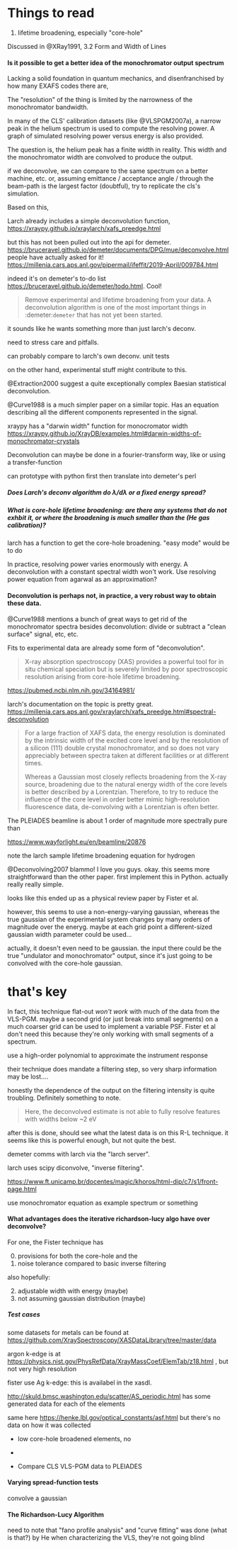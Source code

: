 

# Things to read

1. lifetime broadening, especially "core-hole"

Discussed in @XRay1991, 3.2 Form and Width of Lines





#### Is it possible to get a better idea of the monochromator output spectrum 

Lacking a solid foundation in quantum mechanics, and disenfranchised by how many EXAFS codes there are, 

The "resolution" of the thing is limited by the narrowness of the monochromator bandwidth.

In many of the CLS' calibration datasets (like @VLSPGM2007a), a narrow peak in the helium spectrum is used to compute the resolving power. 
A graph of simulated resolving power versus energy is also provided.

The question is, the helium peak has a finite width in reality. This width and the monochromator width are convolved to produce the output.

if we deconvolve, we can compare to the same spectrum on a better machine, etc.
or, assuming emittance / acceptance angle / through the beam-path is the largest factor (doubtful), try to replicate the cls's simulation.

Based on this, 

Larch already includes a simple deconvolution function, 
https://xraypy.github.io/xraylarch/xafs_preedge.html

but this has not been pulled out into the api for demeter.
https://bruceravel.github.io/demeter/documents/DPG/mue/deconvolve.html
people have actually asked for it!
https://millenia.cars.aps.anl.gov/pipermail/ifeffit/2019-April/009784.html

indeed it's on demeter's to-do list https://bruceravel.github.io/demeter/todo.html. Cool!

> Remove experimental and lifetime broadening from your data.
> A deconvolution algorithm is one of the most important things
>	   in :demeter:`demeter` that has not yet been started.

it sounds like he wants something more than just larch's deconv. 

need to stress care and pitfalls.

can probably compare to larch's own deconv. unit tests

on the other hand, experimental stuff might contribute to this.

@Extraction2000 suggest a quite exceptionally complex Baesian statistical deconvolution.

@Curve1988 is a much simpler paper on a similar topic. Has an equation describing all the different components represented in the signal.

xraypy has a "darwin width" function for monocromator width
https://xraypy.github.io/XrayDB/examples.html#darwin-widths-of-monochromator-crystals

Deconvolution can maybe be done in a fourier-transform way, like 
or using a transfer-function

can prototype with python first then translate into demeter's perl

##### Does Larch's deconv algorithm do $\lambda / \text{d}\lambda$ or a fixed energy spread?




##### What is core-hole lifetime broadening: are there any systems that do not exhbit it, or where the broadening is much smaller than the  (He gas calibration)?

larch has a function to get the core-hole broadening.
"easy mode" would be to do 




In practice, resolving power varies enormously with energy. A deconvolution with a constant spectral width won't work.
Use resolving power equation from agarwal as an approximation?





#### Deconvolution is perhaps not, in practice, a very robust way to obtain these data.

@Curve1988 mentions a bunch of great ways to get rid of the monochromator spectra besides deconvolution: divide or subtract a "clean surface" signal, etc, etc.

Fits to experimental data are already some form of "deconvolution".

> X-ray absorption spectroscopy (XAS) provides a powerful tool for in situ chemical speciation but is severely limited by poor spectroscopic resolution arising from core-hole lifetime broadening.

https://pubmed.ncbi.nlm.nih.gov/34164981/



larch's documentation on the topic is pretty great.
https://millenia.cars.aps.anl.gov/xraylarch/xafs_preedge.html#spectral-deconvolution

> For a large fraction of XAFS data, the energy resolution is dominated by the intrinsic width of the excited core level and by the resolution of a silicon (111) double crystal monochromator, and so does not vary appreciably between spectra taken at different facilities or at different times.
> 
> Whereas a Gaussian most closely reflects broadening from the X-ray source, broadening due to the natural energy width of the core levels is better described by a Lorentzian. Therefore, to try to reduce the influence of the core level in order better mimic high-resolution fluorescence data, de-convolving with a Lorentzian is often better.

The PLEIADES beamline is about 1 order of magnitude more spectrally pure than 

https://www.wayforlight.eu/en/beamline/20876

note the larch sample lifetime broadening equation for hydrogen




@Deconvolving2007 blammo! I love you guys. okay. this seems more straightforward than the other paper. 
first implement this in Python.
actually really really simple.

looks like this ended up as a physical review paper by Fister et al.

however, this seems to use a non-energy-varying gaussian, whereas the true gaussian of the experimental system changes by many orders of magnitude over the eneryg.
maybe at each grid point a different-sized gaussian width parameter could be used...

actually, it doesn't even need to be gaussian. the input there could be the true "undulator and monochromator" output, since it's just going to be convolved
with the core-hole gaussian.

# that's key




In fact, this technique flat-out *won't work* with much of the data from the VLS-PGM. 
maybe a second grid (or just break into small segments) on a much coarser grid can be used to implement a variable PSF.
Fister et al don't need this because they're only working with small segments of a spectrum.



use a high-order polynomial to approximate the instrument response

their technique does mandate a filtering step, so very sharp information may be lost....

honestly the dependence of the output on the filtering intensity is quite troubling. Definitely something to note.

> Here, the deconvolved estimate is not able to fully resolve features with
> widths below ~2 eV

after this is done, should see what the latest data is on this R-L technique.
it seems like this is powerful enough, but not quite the best.


demeter comms with larch via the "larch server". 


larch uses scipy diconvolve, "inverse filtering". 

https://www.ft.unicamp.br/docentes/magic/khoros/html-dip/c7/s1/front-page.html


use monochromator equation as example spectrum or something

#### What advantages does the iterative richardson-lucy algo have over deconvolve?

For one, the Fister technique has

0. provisions for both the core-hole and the 
1. noise tolerance compared to basic inverse filtering

also hopefully:

2. adjustable width with energy (maybe)
3. not assuming gaussian distribution (maybe)


##### Test cases



some datasets for metals can be found at https://github.com/XraySpectroscopy/XASDataLibrary/tree/master/data

argon k-edge is at https://physics.nist.gov/PhysRefData/XrayMassCoef/ElemTab/z18.html ,  but not very high resolution

fister use Ag k-edge: this is availabel in the xasdl.

http://skuld.bmsc.washington.edu/scatter/AS_periodic.html
has some generated data for each of the elements

same here https://henke.lbl.gov/optical_constants/asf.html but there's no data on how it was collected

- low core-hole broadened elements, no 
- 


- Compare CLS VLS-PGM data to PLEIADES


#### Varying spread-function tests

convolve a gaussian 




#### The Richardson-Lucy Algorithm


need to note that "fano profile analysis" and "curve fitting" was done (what is that?) by He when characterizing the VLS, they're not going blind

